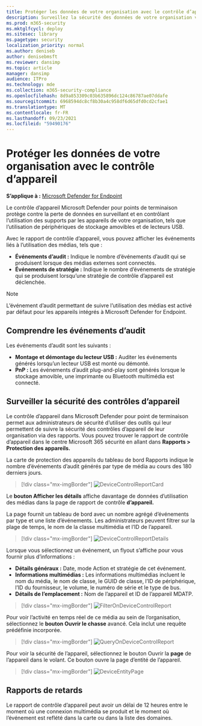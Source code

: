 ```yaml
---
title: Protéger les données de votre organisation avec le contrôle d’appareil
description: Surveillez la sécurité des données de votre organisation via des rapports de contrôle des appareils.
ms.prod: m365-security
ms.mktglfcycl: deploy
ms.sitesec: library
ms.pagetype: security
localization_priority: normal
ms.author: deniseb
author: denisebmsft
ms.reviewer: dansimp
ms.topic: article
manager: dansimp
audience: ITPro
ms.technology: mde
ms.collection: m365-security-compliance
ms.openlocfilehash: 8d9a853309c03b635896dc124c86787ae07ddafe
ms.sourcegitcommit: 6968594dc8cf8b30a4c958df6d65dfd0cd2cfae1
ms.translationtype: MT
ms.contentlocale: fr-FR
ms.lasthandoff: 09/23/2021
ms.locfileid: "59490176"
---
```

# <a name="protect-your-organizations-data-with-device-control"></a>Protéger les données de votre organisation avec le contrôle d’appareil

**S’applique à :** [Microsoft Defender for Endpoint](https://go.microsoft.com/fwlink/p/?linkid=2154037)

Le contrôle d’appareil Microsoft Defender pour points de terminaison protège contre la perte de données en surveillant et en contrôlant l’utilisation des supports par les appareils de votre organisation, tels que l’utilisation de périphériques de stockage amovibles et de lecteurs USB.

Avec le rapport de contrôle d’appareil, vous pouvez afficher les événements liés à l’utilisation des médias, tels que :

- **Événements d’audit :** Indique le nombre d’événements d’audit qui se produisent lorsque des médias externes sont connectés.
- **Événements de stratégie :** Indique le nombre d’événements de stratégie qui se produisent lorsqu’une stratégie de contrôle d’appareil est déclenchée.

> [!NOTE]
> L’événement d’audit permettant de suivre l’utilisation des médias est activé par défaut pour les appareils intégrés à Microsoft Defender for Endpoint.

## <a name="understanding-the-audit-events"></a>Comprendre les événements d’audit

Les événements d’audit sont les suivants :

- **Montage et démontage du lecteur USB :** Auditer les événements générés lorsqu’un lecteur USB est monté ou démonté.
- **PnP :** Les événements d’audit plug-and-play sont générés lorsque le stockage amovible, une imprimante ou Bluetooth multimédia est connecté.

## <a name="monitor-device-control-security"></a>Surveiller la sécurité des contrôles d’appareil

Le contrôle d’appareil dans Microsoft Defender pour point de terminaison permet aux administrateurs de sécurité d’utiliser des outils qui leur permettent de suivre la sécurité des contrôles d’appareil de leur organisation via des rapports. Vous pouvez trouver le rapport de contrôle d’appareil dans le centre Microsoft 365 sécurité en allant dans **Rapports > Protection des appareils.**

La carte de  protection des appareils du tableau de bord Rapports indique le nombre d’événements d’audit générés par type de média au cours des 180 derniers jours.

> [!div class="mx-imgBorder"]
> ![DeviceControlReportCard](images/devicecontrolcard.png)

Le **bouton Afficher les détails** affiche davantage de données d’utilisation des médias dans la page de rapport de contrôle **d’appareil.**

La page fournit un tableau de bord avec un nombre agrégé d’événements par type et une liste d’événements. Les administrateurs peuvent filtrer sur la plage de temps, le nom de la classe multimédia et l’ID de l’appareil.

> [!div class="mx-imgBorder"]
> ![DeviceControlReportDetails](images/Detaileddevicecontrolreport.png)

Lorsque vous sélectionnez un événement, un flyout s’affiche pour vous fournir plus d’informations :

- **Détails généraux :** Date, mode Action et stratégie de cet événement.
- **Informations multimédias :** Les informations multimédias incluent le nom du média, le nom de classe, le GUID de classe, l’ID de périphérique, l’ID du fournisseur, le volume, le numéro de série et le type de bus.
- **Détails de l’emplacement :** Nom de l’appareil et ID de l’appareil MDATP.

> [!div class="mx-imgBorder"]
> ![FilterOnDeviceControlReport](images/devicecontrolreportfilter.png)

Pour voir l’activité en temps réel de ce média au sein de l’organisation, sélectionnez le **bouton Ouvrir le chasse** avancé. Cela inclut une requête prédéfinie incorporée.

> [!div class="mx-imgBorder"]
> ![QueryOnDeviceControlReport](images/Devicecontrolreportquery.png)

Pour voir la sécurité de l’appareil, sélectionnez le bouton Ouvrir la **page** de l’appareil dans le volant. Ce bouton ouvre la page d’entité de l’appareil.

> [!div class="mx-imgBorder"]
> ![DeviceEntityPage](images/Devicesecuritypage.png)

## <a name="reporting-delays"></a>Rapports de retards

Le rapport de contrôle d’appareil peut avoir un délai de 12 heures entre le moment où une connexion multimédia se produit et le moment où l’événement est reflété dans la carte ou dans la liste des domaines.